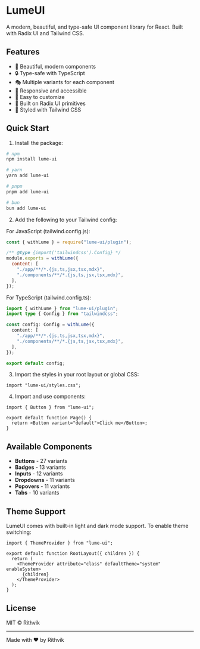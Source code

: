 # LumeUI

A modern, beautiful, and type-safe UI component library for React. Built with Radix UI and Tailwind CSS.

## Features

- 🎨 Beautiful, modern components
- 🔒 Type-safe with TypeScript
- 🎭 Multiple variants for each component
- 📱 Responsive and accessible
- 🎯 Easy to customize
- 🚀 Built on Radix UI primitives
- 🎨 Styled with Tailwind CSS

## Quick Start

1. Install the package:

```bash
# npm
npm install lume-ui

# yarn
yarn add lume-ui

# pnpm
pnpm add lume-ui

# bun
bun add lume-ui
```

2. Add the following to your Tailwind config:

For JavaScript (tailwind.config.js):

```js
const { withLume } = require("lume-ui/plugin");

/** @type {import('tailwindcss').Config} */
module.exports = withLume({
  content: [
    "./app/**/*.{js,ts,jsx,tsx,mdx}",
    "./components/**/*.{js,ts,jsx,tsx,mdx}",
  ],
});
```

For TypeScript (tailwind.config.ts):

```ts
import { withLume } from "lume-ui/plugin";
import type { Config } from "tailwindcss";

const config: Config = withLume({
  content: [
    "./app/**/*.{js,ts,jsx,tsx,mdx}",
    "./components/**/*.{js,ts,jsx,tsx,mdx}",
  ],
});

export default config;
```

3. Import the styles in your root layout or global CSS:

```tsx
import "lume-ui/styles.css";
```

4. Import and use components:

```tsx
import { Button } from "lume-ui";

export default function Page() {
  return <Button variant="default">Click me</Button>;
}
```

## Available Components

- **Buttons** - 27 variants
- **Badges** - 13 variants
- **Inputs** - 12 variants
- **Dropdowns** - 11 variants
- **Popovers** - 11 variants
- **Tabs** - 10 variants

## Theme Support

LumeUI comes with built-in light and dark mode support. To enable theme switching:

```tsx
import { ThemeProvider } from "lume-ui";

export default function RootLayout({ children }) {
  return (
    <ThemeProvider attribute="class" defaultTheme="system" enableSystem>
      {children}
    </ThemeProvider>
  );
}
```

## License

MIT © Rithvik

---

Made with ❤️ by Rithvik
